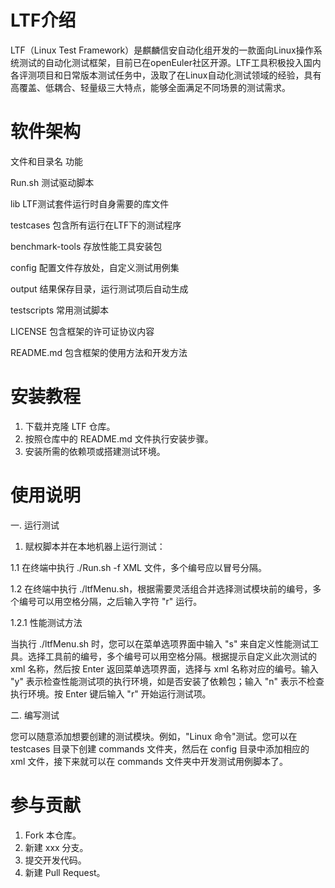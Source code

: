 # LTF介绍
  LTF（Linux Test Framework）是麒麟信安自动化组开发的一款面向Linux操作系统测试的自动化测试框架，目前已在openEuler社区开源。LTF工具积极投入国内各评测项目和日常版本测试任务中，汲取了在Linux自动化测试领域的经验，具有高覆盖、低耦合、轻量级三大特点，能够全面满足不同场景的测试需求。

# 软件架构
文件和目录名	    功能

Run.sh	            测试驱动脚本

lib	            LTF测试套件运行时自身需要的库文件

testcases	    包含所有运行在LTF下的测试程序

benchmark-tools	    存放性能工具安装包

config	            配置文件存放处，自定义测试用例集

output	            结果保存目录，运行测试项后自动生成

testscripts	    常用测试脚本

LICENSE	            包含框架的许可证协议内容

README.md	    包含框架的使用方法和开发方法

# 安装教程
1. 下载并克隆 LTF 仓库。
2. 按照仓库中的 README.md 文件执行安装步骤。
3. 安装所需的依赖项或搭建测试环境。

# 使用说明
一. 运行测试

1. 赋权脚本并在本地机器上运行测试：

1.1 在终端中执行 ./Run.sh -f XML 文件，多个编号应以冒号分隔。

1.2 在终端中执行 ./ltfMenu.sh，根据需要灵活组合并选择测试模块前的编号，多个编号可以用空格分隔，之后输入字符 "r" 运行。

1.2.1 性能测试方法

当执行 ./ltfMenu.sh 时，您可以在菜单选项界面中输入 "s" 来自定义性能测试工具。选择工具前的编号，多个编号可以用空格分隔。根据提示自定义此次测试的 xml 名称，然后按 Enter 返回菜单选项界面，选择与 xml 名称对应的编号。输入 "y" 表示检查性能测试项的执行环境，如是否安装了依赖包；输入 "n" 表示不检查执行环境。按 Enter 键后输入 "r" 开始运行测试项。

二. 编写测试

您可以随意添加想要创建的测试模块。例如，"Linux 命令"测试。您可以在 testcases 目录下创建 commands 文件夹，然后在 config 目录中添加相应的 xml 文件，接下来就可以在 commands 文件夹中开发测试用例脚本了。

# 参与贡献
1. Fork 本仓库。
2. 新建 xxx 分支。
3. 提交开发代码。
4. 新建 Pull Request。